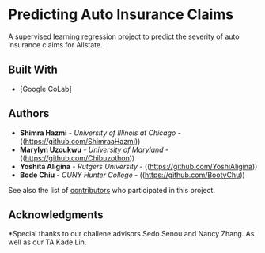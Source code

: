 # Predicting Auto Insurance Claims

A supervised learning regression project to predict the severity of auto insurance claims for Allstate.

## Built With

* [Google CoLab]


## Authors

* **Shimra Hazmi** - *University of Illinois at Chicago* - ((https://github.com/ShimraaHazmi))
* **Marylyn Uzoukwu** - *University of Maryland* - ((https://github.com/Chibuzothon))
* **Yoshita Aligina** - *Rutgers University* - ((https://github.com/YoshiAligina))
* **Bode Chiu** - *CUNY Hunter College* - ((https://github.com/BootyChu))

See also the list of [contributors](https://github.com/your/project/contributors) who participated in this project.


## Acknowledgments

*Special thanks to our challene advisors Sedo Senou and Nancy Zhang. As well as our TA Kade Lin.
